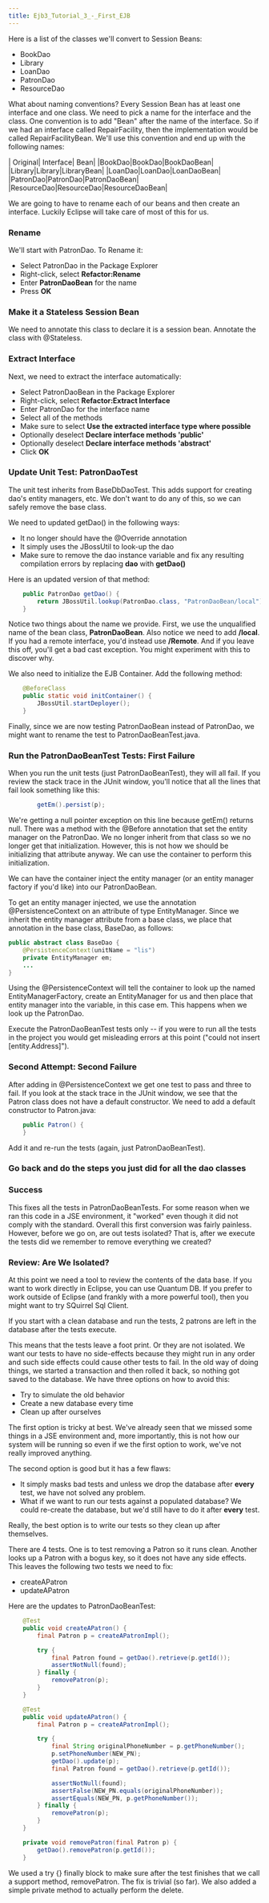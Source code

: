 ```yaml
---
title: Ejb3_Tutorial_3_-_First_EJB
---
```

Here is a list of the classes we'll convert to Session Beans:
* BookDao
* Library
* LoanDao
* PatronDao
* ResourceDao

What about naming conventions? Every Session Bean has at least one interface and one class. We need to pick a name for the interface and the class. One convention is to add "Bean" after the name of the interface. So if we had an interface called RepairFacility, then the implementation would be called RepairFacilityBean. We'll use this convention and end up with the following names:

| Original| Interface| Bean|
|BookDao|BookDao|BookDaoBean|
|Library|Library|LibraryBean|
|LoanDao|LoanDao|LoanDaoBean|
|PatronDao|PatronDao|PatronDaoBean|
|ResourceDao|ResourceDao|ResourceDaoBean|

We are going to have to rename each of our beans and then create an interface. Luckily Eclipse will take care of most of this for us.

### Rename

We'll start with PatronDao. To Rename it:
* Select PatronDao in the Package Explorer
* Right-click, select **Refactor:Rename**
* Enter **PatronDaoBean** for the name
* Press **OK**

### Make it a Stateless Session Bean

We need to annotate this class to declare it is a session bean. Annotate the class with @Stateless.

### Extract Interface

Next, we need to extract the interface automatically:
* Select PatronDaoBean in the Package Explorer
* Right-click, select **Refactor:Extract Interface**
* Enter PatronDao for the interface name
* Select all of the methods
* Make sure to select **Use the extracted interface type where possible**
* Optionally deselect **Declare interface methods 'public'**
* Optionally deselect **Declare interface methods 'abstract'**
* Click **OK**

### Update Unit Test: PatronDaoTest

The unit test inherits from BaseDbDaoTest. This adds support for creating dao's entity managers, etc. We don't want to do any of this, so we can safely remove the base class.

We need to updated getDao() in the following ways:
* It no longer should have the @Override annotation
* It simply uses the JBossUtil to look-up the dao
* Make sure to remove the dao instance variable and fix any resulting compilation errors by replacing **dao** with **getDao()**

Here is an updated version of that method:

```java
    public PatronDao getDao() {
        return JBossUtil.lookup(PatronDao.class, "PatronDaoBean/local");
    }
```

Notice two things about the name we provide. First, we use the unqualified name of the bean class, **PatronDaoBean**. Also notice we need to add **/local**. If you had a remote interface, you'd instead use **/Remote**. And if you leave this off, you'll get a bad cast exception. You might experiment with this to discover why.

We also need to initialize the EJB Container. Add the following method:

```java
    @BeforeClass
    public static void initContainer() {
        JBossUtil.startDeployer();
    }
```

Finally, since we are now testing PatronDaoBean instead of PatronDao, we might want to rename the test to PatronDaoBeanTest.java.

### Run the PatronDaoBeanTest Tests: First Failure

When you run the unit tests (just PatronDaoBeanTest), they will all fail. If you review the stack trace in the JUnit window, you'll notice that all the lines that fail look something like this:

```java
        getEm().persist(p);
```

We're getting a null pointer exception on this line because getEm() returns null. There was a method with the @Before annotation that set the entity manager on the PatronDao. We no longer inherit from that class so we no longer get that initialization. However, this is not how we should be initializing that attribute anyway. We can use the container to perform this initialization. 

We can have the container inject the entity manager (or an entity manager factory if you'd like) into our PatronDaoBean.

To get an entity manager injected, we use the annotation @PersistenceContext on an attribute of type EntityManager. Since we inherit the entity manager attribute from a base class, we place that annotation in the base class, BaseDao, as follows:

```java
public abstract class BaseDao {
    @PersistenceContext(unitName = "lis")
    private EntityManager em;
    ...
}
```

Using the @PersistenceContext will tell the container to look up the named EntityManagerFactory, create an EntityManager for us and then place that entity manager into the variable, in this case em. This happens when we look up the PatronDao.

Execute the PatronDaoBeanTest tests only -- if you were to run all the tests in the project you would get misleading errors at this point ("could not insert [entity.Address]").

### Second Attempt: Second Failure

After adding in @PersistenceContext we get one test to pass and three to fail. If you look at the stack trace in the JUnit window, we see that the Patron class does not have a default constructor. We need to add a default constructor to Patron.java:

```java
    public Patron() {
    }
```

Add it and re-run the tests (again, just PatronDaoBeanTest).

### Go back and do the steps you just did for all the dao classes



### Success
This fixes all the tests in PatronDaoBeanTests. For some reason when we ran this code in a JSE environment, it "worked" even though it did not comply with the standard. Overall this first conversion was fairly painless. However, before we go on, are out tests isolated? That is, after we execute the tests did we remember to remove everything we created?

### Review: Are We Isolated?

At this point we need a tool to review the contents of the data base. If you want to work directly in Eclipse, you can use Quantum DB. If you prefer to work outside of Eclipse (and frankly with a more powerful tool), then you might want to try SQuirrel Sql Client.

If you start with a clean database and run the tests, 2 patrons are left in the database after the tests execute.

This means that the tests leave a foot print. Or they are not isolated. We want our tests to have no side-effects because they might run in any order and such side effects could cause other tests to fail. In the old way of doing things, we started a transaction and then rolled it back, so nothing got saved to the database. We have three options on how to avoid this:

* Try to simulate the old behavior
* Create a new database every time
* Clean up after ourselves

The first option is tricky at best. We've already seen that we missed some things in a JSE environment and, more importantly, this is not how our system will be running so even if we the first option to work, we've not really improved anything.

The second option is good but it has a few flaws:
* It simply masks bad tests and unless we drop the database after **every** test, we have not solved any problem.
* What if we want to run our tests against a populated database? We could re-create the database, but we'd still have to do it after **every** test.

Really, the best option is to write our tests so they clean up after themselves.

There are 4 tests. One is to test removing a Patron so it runs clean. Another looks up a Patron with a bogus key, so it does not have any side effects. This leaves the following two tests we need to fix:
* createAPatron
* updateAPatron

Here are the updates to PatronDaoBeanTest:

```java
    @Test
    public void createAPatron() {
        final Patron p = createAPatronImpl();

        try {
            final Patron found = getDao().retrieve(p.getId());
            assertNotNull(found);
        } finally {
            removePatron(p);
        }
    }

    @Test
    public void updateAPatron() {
        final Patron p = createAPatronImpl();

        try {
            final String originalPhoneNumber = p.getPhoneNumber();
            p.setPhoneNumber(NEW_PN);
            getDao().update(p);
            final Patron found = getDao().retrieve(p.getId());

            assertNotNull(found);
            assertFalse(NEW_PN.equals(originalPhoneNumber));
            assertEquals(NEW_PN, p.getPhoneNumber());
        } finally {
            removePatron(p);
        }
    }

    private void removePatron(final Patron p) {
        getDao().removePatron(p.getId());
    }
```

We used a try {} finally block to make sure after the test finishes that we call a support method, removePatron. The fix is trivial (so far). We also added a simple private method to actually perform the delete.
